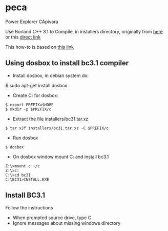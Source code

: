 # peca
Power Explorer CApivara

Use Borland C++ 3.1 to Compile, in installers directory, originally from [here](http://borlandc.org/download-borland-c-3-1/) or this [direct link](http://talentirosit.ro/download/bc31.rar)

This how-to is based on [this link](http://borlandc.org/how-to-download-and-install-borland-c-3-1-on-linux-ubuntu-others/)

## Using dosbox to install bc3.1 compiler

* Install dosbox, in debian system do:

 $ sudo apt-get install dosbox

* Create C: for dosbox:

```
$ export PREFIX=$HOME
$ mkdir -p $PREFIX/c
```

* Extract the file installers/bc31.tar.xz

```
$ tar xJf installers/bc31.tar.xz -C $PREFIX/c
```

* Run dosbox

```
$ dosbox
```

* On dosbox window mount C: and install bc3.1

```
Z:\>mount c ~/c
Z:\>c:
C:\>cd bc31
C:\BC31>INSTALL.EXE
```

## Install BC3.1

Follow the instructions

* When prompted source drive, type C
* Ignore messages about missing windows directory
